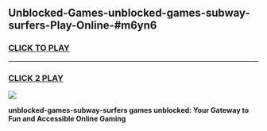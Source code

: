 
## Unblocked-Games-unblocked-games-subway-surfers-Play-Online-#m6yn6
<h3>
<a href="https://premium.freeplayer.one?title=unblocked-games-subway-surfers&ref=27F">CLICK TO PLAY</a></h3>
<hr>

<h3>
<a href="https://premium.freeplayer.one?title=unblocked-games-subway-surfers&ref=27F">CLICK 2 PLAY</a>
  
</h3>

<a href="https://premium.freeplayer.one?title=unblocked-games-subway-surfers&ref=27F"><img src="https://clearcache.store/games.png"></a>


**unblocked-games-subway-surfers games unblocked: Your Gateway to Fun and Accessible Online Gaming**
